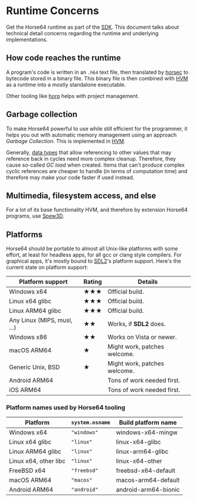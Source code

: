 
<!-- For license of this file, see LICENSE.md in the base folder. -->

Runtime Concerns
================

Get the Horse64 runtime as part of the [SDK](
/docs/Resources.md#sdk). This document talks about
technical detail concerns regarding the runtime and
underlying implementations.


How code reaches the runtime
----------------------------

A program's code is written in an `.h64` text file, then translated
by [horsec](/docs/Resources.md#horsec) to bytecode stored in a binary
file. This binary file is then combined with [HVM](
/docs/Resources.md#hvm) as a runtime into a mostly standalone
executable.

Other tooling like [horp](/docs/Resources.md#horp) helps
with project management.


Garbage collection
------------------

To make Horse64 powerful to use while still efficient for the
programmer, it helps you out with automatic memory management
using an approach *Garbage Collection*. This is implemented
in [HVM](/docs/Resources.md#hvm).

Generally, [data types](/docs/Language%20Specs/Data%20Types.md) that
allow referencing to other values that may reference back in cycles
need more complex cleanup. Therefore, they cause so-called
*GC load* when created. Items that can't produce complex cyclic
references are cheaper to handle (in terms of computation time)
and therefore may make your code faster if used instead.


Multimedia, filesystem access, and else
---------------------------------------

For a lot of its base functionality HVM, and therefore by
extension Horse64 programs, use [Spew3D](/docs/Resources.md#spew3d).


Platforms
---------

Horse64 should be portable to almost all Unix-like platforms
with some effort, at least for headless apps, for all gcc or
clang style compilers. For graphical apps, it's mostly bound
to [SDL2](https://libsdl.org/)'s platform support. Here's
the current state on platform support:

| Platform support           |Rating| Details                     |
|----------------------------|------|-----------------------------|
| Windows x64                |★★★   | Official build.             |
| Linux x64 glibc            |★★★   | Official build.             |
| Linux ARM64 glibc          |★★★   | Official build.             |
| Any Linux (MIPS, musl, ...)|★★    | Works, if **SDL2** does.    |
| Windows x86                |★★    | Works on Vista or newer.    |
| macOS ARM64                |★     | Might work, patches welcome.|
| Generic Unix, BSD          |★     | Might work, patches welcome.|
| Android ARM64              |      | Tons of work needed first.  |
| iOS ARM64                  |      | Tons of work needed first.  |

### Platform names used by Horse64 tooling

| Platform             |`system.osname`| Build platform name  |
|----------------------|---------------|----------------------|
| Windows x64          |`"windows"`    | windows-x64-mingw    |
| Linux x64 glibc      |`"linux"`      | linux-x64-glibc      |
| Linux ARM64 glibc    |`"linux"`      | linux-arm64-glibc    |
| Linux x64, other libc|`"linux"`      | linux-x64-other      |
| FreeBSD x64          |`"freebsd"`    | freebsd-x64-default  |
| macOS ARM64          |`"macos"`      | macos-arm64-default  |
| Android ARM64        |`"android"`    | android-arm64-bionic |


